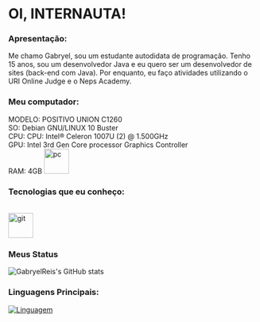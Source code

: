 <html>
  <head>
  </head>
  <body>
    <h1>OI, INTERNAUTA!</h1>
    <p>
      <h3>Apresentação:</h3>
      Me chamo Gabryel, sou um estudante autodidata de programação.
      Tenho 15 anos, sou um desenvolvedor Java e eu quero ser um desenvolvedor de sites (back-end com Java). Por enquanto, eu faço atividades utilizando o URI Online Judge e o Neps Academy. 
    </p>
    <p>
      <h3>Meu computador:</h3>
      MODELO: POSITIVO UNION C1260<br />
      SO: Debian GNU/LINUX 10 Buster<br />
      CPU: CPU: Intel® Celeron 1007U (2) @ 1.500GHz <br />
      GPU: Intel 3rd Gen Core processor Graphics Controller <br />
      RAM: 4GB
      <img src="https://external-content.duckduckgo.com/iu/?u=https%3A%2F%2Fpublicdomainvectors.org%2Fphotos%2FsimplePc.png&f=1&nofb=1" alt="pc" widht="50" height="50"><br />
    <h3>Tecnologias que eu conheço:</h3><br />
      <img src="https://external-content.duckduckgo.com/iu/?u=https%3A%2F%2Flogos-download.com%2Fwp-content%2Fuploads%2F2016%2F09%2FGitHub_logo.png&f=1&nofb=1" alt="git" widht="50" height="50" img src="https://external-content.duckduckgo.com/iu/?u=https%3A%2F%2Ftinycode.hk%2Fwp-content%2Fuploads%2F2015%2F01%2Fjava-logo-png-300x300.png&f=1&nofb=1" alt="java" widht="50" height="50" img src="https://external-content.duckduckgo.com/iu/?u=http%3A%2F%2F1000logos.net%2Fwp-content%2Fuploads%2F2017%2F03%2FLINUX-LOGO.png&f=1&nofb=1" alt="linux" widht="50" height="50">
  <h3> Meus Status </h3>
    </p>
  </body>
</html>

![GabryelReis's GitHub stats](https://github-readme-stats.vercel.app/api?username=GabryelReis&show_icons=true&theme=radical)


### Linguagens Principais:


[![Linguagem](https://github-readme-stats.vercel.app/api/top-langs/?username=GabryelReis&layout=compact)](https://github.com/anuraghazra/github-readme-stats)
